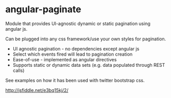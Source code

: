 angular-paginate
================

Module that provides UI-agnostic dynamic or static pagination using angular js.

Can be plugged into any css framework/use your own styles for pagination.

- UI agnostic pagination - no dependencies except angular js
- Select which events fired will lead to pagination creation
- Ease-of-use - implemented as angular directives
- Supports static or dynamic data sets (e.g. data populated through REST calls)

See examples on how it has been used with twitter bootstrap css.

http://jsfiddle.net/e3bq15kj/2/
